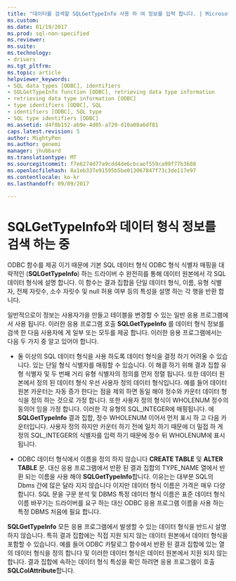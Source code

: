 ```yaml
---
title: "데이터를 검색할 SQLGetTypeInfo 사용 하 여 정보를 입력 합니다. | Microsoft Docs"
ms.custom: 
ms.date: 01/19/2017
ms.prod: sql-non-specified
ms.reviewer: 
ms.suite: 
ms.technology:
- drivers
ms.tgt_pltfrm: 
ms.topic: article
helpviewer_keywords:
- SQL data types [ODBC], identifiers
- SQLGetTypeInfo function [ODBC], retrieving data type information
- retrieving data type information [ODBC]
- type identifiers [ODBC], SQL
- identifiers [ODBC], SQL type
- SQL type identifiers [ODBC]
ms.assetid: d4f8b152-ab9e-4d05-a720-d10a08a6df81
caps.latest.revision: 5
author: MightyPen
ms.author: genemi
manager: jhubbard
ms.translationtype: MT
ms.sourcegitcommit: f7e6274d77a9cdd4de6cbcaef559ca99f77b3608
ms.openlocfilehash: 8a1eb337e91595b5be013067847f73c3de117e97
ms.contentlocale: ko-kr
ms.lasthandoff: 09/09/2017

---
```

# <a name="retrieving-data-type-information-with-sqlgettypeinfo"></a>SQLGetTypeInfo와 데이터 형식 정보를 검색 하는 중
ODBC 함수를 제공 이기 때문에 기본 SQL 데이터 형식 ODBC 형식 식별자 매핑을 대략적인 (**SQLGetTypeInfo**) 하는 드라이버 수 완전히를 통해 데이터 원본에서 각 SQL 데이터 형식에 설명 합니다. 이 함수는 결과 집합을 단일 데이터 형식, 이름, 유형 식별자, 전체 자릿수, 소수 자릿수 및 null 허용 여부 등의 특성을 설명 하는 각 행을 반환 합니다.  
  
 일반적으로이 정보는 사용자가을 만들고 테이블을 변경할 수 있는 일반 응용 프로그램에서 사용 됩니다. 이러한 응용 프로그램 호출 **SQLGetTypeInfo** 를 데이터 형식 정보를 검색 한 다음 사용자에 게 일부 또는 모두를 제공 합니다. 이러한 응용 프로그램에서는 다음 두 가지 중 알고 있어야 합니다.  
  
-   둘 이상의 SQL 데이터 형식을 사용 하도록 데이터 형식을 결정 하기 어려울 수 있습니다. 있는 단일 형식 식별자를 매핑할 수 있습니다. 이 해결 하기 위해 결과 집합 유형 식별자 및 두 번째 거리 유형 식별자의 정의를 먼저 정렬 됩니다. 또한 데이터 원본에서 정의 된 데이터 형식 우선 사용자 정의 데이터 형식입니다. 예를 들어 데이터 원본 카운터는 자동 증가 한다는 점을 제외 하면 동일 해야 정수와 카운터 데이터 형식을 정의 하는 것으로 가정 합니다. 또한 사용자 정의 형식이 WHOLENUM 정수의 동의어 임을 가정 합니다. 이러한 각 유형의 SQL_INTEGER에 매핑됩니다. 에 **SQLGetTypeInfo** 결과 집합, 정수 WHOLENUM 이어서 먼저 표시 하 고 다음 카운터입니다. 사용자 정의 하지만 카운터 하기 전에 일치 하기 때문에 더 밀접 하 게 정의 SQL_INTEGER의 식별자를 입력 하기 때문에 정수 뒤 WHOLENUM에 표시 됩니다.  
  
-   ODBC 데이터 형식에서 이름을 정의 하지 않습니다 **CREATE TABLE** 및 **ALTER TABLE** 문. 대신 응용 프로그램에서 반환 된 결과 집합의 TYPE_NAME 열에서 반환 되는 이름을 사용 해야 **SQLGetTypeInfo**합니다. 이유는는 대부분 SQL의 Dbms 간에 많은 달라 지지 않습니다 이지만 데이터 형식 이름은 가격은 매우 다양 합니다. SQL 문을 구문 분석 및 DBMS 특정 데이터 형식 이름은 표준 데이터 형식 이름 바꾸기는 드라이버를 요구 하는 대신 ODBC 응용 프로그램 이름을 사용 하는 특정 DBMS 처음에 필요 합니다.  
  
 **SQLGetTypeInfo** 모든 응용 프로그램에서 발생할 수 있는 데이터 형식을 반드시 설명 하지 않습니다. 특히 결과 집합에는 직접 지원 되지 않는 데이터 원본에서 데이터 형식을 포함할 수 있습니다. 예를 들어 ODBC 카탈로그 함수에서 반환 된 결과 집합에 있는 열의 데이터 형식을 정의 합니다 및 이러한 데이터 형식은 데이터 원본에서 지원 되지 않는 합니다. 결과 집합에 속하는 데이터 형식 특성을 확인 하려면 응용 프로그램이 호출 **SQLColAttribute**합니다.
